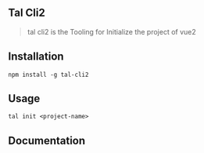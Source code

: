 ## Tal Cli2
> tal cli2 is the  Tooling for Initialize the project of vue2

## Installation
``` 
npm install -g tal-cli2
```

## Usage
```
tal init <project-name>
```
## Documentation


